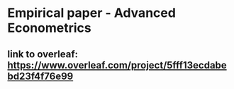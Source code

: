 # Empirical paper - Advanced Econometrics
## link to overleaf: https://www.overleaf.com/project/5fff13ecdabebd23f4f76e99

